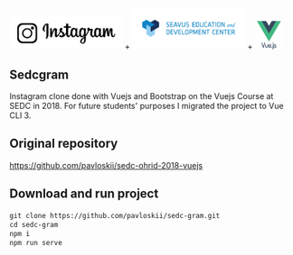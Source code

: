 <img  src="./src/assets/instagram.png"  alt="Instagram logo"  width="200" > 
+ 
<img  src="./src/assets/sedc.png"  alt="SEDC logo"  width="200" >
+
<img  src="./src/assets/vue.png"  alt="Vuejs logo"  height="50" >

## Sedcgram

Instagram clone done with Vuejs and Bootstrap on the Vuejs Course at SEDC in 2018. For future students' purposes I migrated the project to Vue CLI 3.

## Original repository

https://github.com/pavloskii/sedc-ohrid-2018-vuejs

## Download and run project

```
git clone https://github.com/pavloskii/sedc-gram.git
cd sedc-gram
npm i
npm run serve
```
